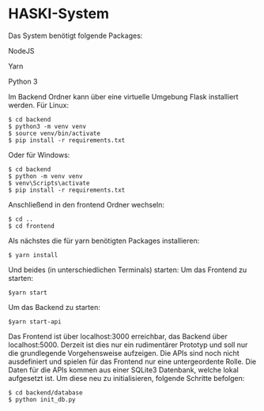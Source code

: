 # HASKI-System

Das System benötigt folgende Packages:

NodeJS

Yarn

Python 3

Im Backend Ordner kann über eine virtuelle Umgebung Flask installiert werden. Für Linux:

    $ cd backend
    $ python3 -m venv venv
    $ source venv/bin/activate
    $ pip install -r requirements.txt

Oder für Windows:

    $ cd backend
    $ python -m venv venv
    $ venv\Scripts\activate
    $ pip install -r requirements.txt

Anschließend in den frontend Ordner wechseln:

    $ cd ..
    $ cd frontend

Als nächstes die für yarn benötigten Packages installieren:

    $ yarn install

Und beides (in unterschiedlichen Terminals) starten:
Um das Frontend zu starten:

    $yarn start

Um das Backend zu starten:

    $yarn start-api

Das Frontend ist über localhost:3000 erreichbar, das Backend über localhost:5000.
Derzeit ist dies nur ein rudimentärer Prototyp und soll nur die grundlegende Vorgehensweise aufzeigen.
Die APIs sind noch nicht ausdefiniert und spielen für das Frontend nur eine untergeordente Rolle.
Die Daten für die APIs kommen aus einer SQLite3 Datenbank, welche lokal aufgesetzt ist. 
Um diese neu zu initialisieren, folgende Schritte befolgen:

    $ cd backend/database
    $ python init_db.py